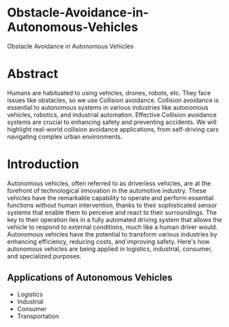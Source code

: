 # Obstacle-Avoidance-in-Autonomous-Vehicles
Obstacle Avoidance in Autonomous Vehicles
<h1>Abstract</h1>
<p>Humans are habituated to using vehicles, drones, robots, etc. They face issues like obstacles, so we use Collision avoidance. Collision avoidance is essential to autonomous systems in various industries like autonomous vehicles, robotics, and industrial automation. Effective Collision avoidance systems are crucial to enhancing safety and preventing accidents. We will highlight real-world collision avoidance applications, from self-driving cars navigating complex urban environments.</p>
<h1>Introduction</h1>
<p>Autonomous vehicles, often referred to as driverless vehicles, are at the forefront of technological innovation in the automotive industry. These vehicles have the remarkable capability to operate and perform essential functions without human intervention, thanks to their sophisticated sensor systems that enable them to perceive and react to their surroundings. The key to their operation lies in a fully automated driving system that allows the vehicle to respond to external conditions, much like a human driver would. Autonomous vehicles have the potential to transform various industries by enhancing efficiency, reducing costs, and improving safety. Here's how autonomous vehicles are being applied in logistics, industrial, consumer, and specialized purposes.</p>
<h2>Applications of Autonomous Vehicles </h2>
<ul>
  <li>Logistics</li>
  <li>Industrial</li>
  <li>Consumer</li>
  <li>Transportation</li>
</ul>
